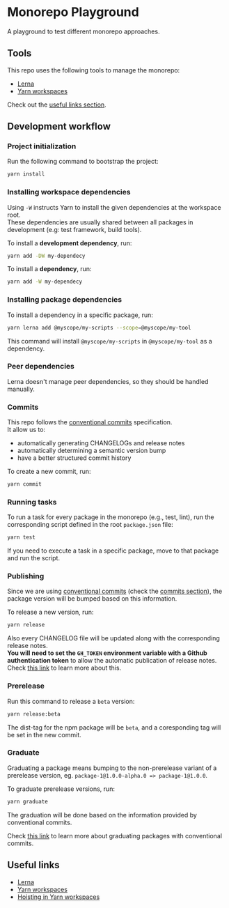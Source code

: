 # Monorepo Playground

A playground to test different monorepo approaches.

## Tools

This repo uses the following tools to manage the monorepo:

- [Lerna](https://github.com/lerna)
- [Yarn workspaces](https://yarnpkg.com/lang/en/docs/workspaces)

Check out the [useful links section](#useful-links).

## Development workflow

### Project initialization

Run the following command to bootstrap the project:

```sh
yarn install
```

### Installing workspace dependencies

Using `-W` instructs Yarn to install the given dependencies at the workspace root.<br>
These dependencies are usually shared between all packages in development (e.g: test framework, build tools).

To install a **development dependency**, run:

```sh
yarn add -DW my-dependecy
```

To install a **dependency**, run:

```sh
yarn add -W my-dependecy
```

### Installing package dependencies

To install a dependency in a specific package, run:

```sh
yarn lerna add @myscope/my-scripts --scope=@myscope/my-tool
```

This command will install `@myscope/my-scripts` in `@myscope/my-tool` as a dependency.

### Peer dependencies

Lerna doesn't manage peer dependencies, so they should be handled manually.

### Commits

This repo follows the [conventional commits](https://www.conventionalcommits.org/) specification.<br>
It allow us to:

- automatically generating CHANGELOGs and release notes
- automatically determining a semantic version bump
- have a better structured commit history

To create a new commit, run:

```sh
yarn commit
```

### Running tasks

To run a task for every package in the monorepo (e.g., test, lint), run the corresponding script defined in the root `package.json` file:

```sh
yarn test
```

If you need to execute a task in a specific package, move to that package and run the script.

### Publishing

Since we are using [conventional commits](https://www.conventionalcommits.org/) (check the [commits section](#commits)), the package version will be bumped based on this information.

To release a new version, run:

```sh
yarn release
```

Also every CHANGELOG file will be updated along with the corresponding release notes.<br>
**You will need to set the `GH_TOKEN` environment variable with a Github authentication token** to allow the automatic publication of release notes. Check [this link](https://github.com/lerna/lerna/tree/master/commands/version#--create-release-type) to learn more about this.

### Prerelease

Run this command to release a `beta` version:

```sh
yarn release:beta
```

The dist-tag for the npm package will be `beta`, and a coresponding tag will be set in the new commit.

### Graduate

Graduating a package means bumping to the non-prerelease variant of a prerelease version, eg. `package-1@1.0.0-alpha.0 => package-1@1.0.0`.

To graduate prerelease versions, run:

```sh
yarn graduate
```

The graduation will be done based on the information provided by conventional commits.

Check [this link](https://github.com/lerna/lerna/tree/master/commands/version#--conventional-graduate) to learn more about graduating packages with conventional commits.

## Useful links

- [Lerna](https://github.com/lerna)
- [Yarn workspaces](https://yarnpkg.com/lang/en/docs/workspaces/)
- [Hoisting in Yarn workspaces](https://yarnpkg.com/blog/2018/02/15/nohoist/)
